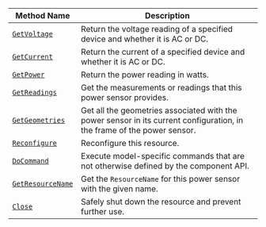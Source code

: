<!-- prettier-ignore -->
| Method Name | Description |
| ----------- | ----------- |
| [`GetVoltage`](/appendix/apis/components/power-sensor/#getvoltage) | Return the voltage reading of a specified device and whether it is AC or DC. |
| [`GetCurrent`](/appendix/apis/components/power-sensor/#getcurrent) | Return the current of a specified device and whether it is AC or DC. |
| [`GetPower`](/appendix/apis/components/power-sensor/#getpower) | Return the power reading in watts. |
| [`GetReadings`](/appendix/apis/components/power-sensor/#getreadings) | Get the measurements or readings that this power sensor provides. |
| [`GetGeometries`](/appendix/apis/components/power-sensor/#getgeometries) | Get all the geometries associated with the power sensor in its current configuration, in the frame of the power sensor. |
| [`Reconfigure`](/appendix/apis/components/power-sensor/#reconfigure) | Reconfigure this resource. |
| [`DoCommand`](/appendix/apis/components/power-sensor/#docommand) | Execute model-specific commands that are not otherwise defined by the component API. |
| [`GetResourceName`](/appendix/apis/components/power-sensor/#getresourcename) | Get the `ResourceName` for this power sensor with the given name. |
| [`Close`](/appendix/apis/components/power-sensor/#close) | Safely shut down the resource and prevent further use. |
